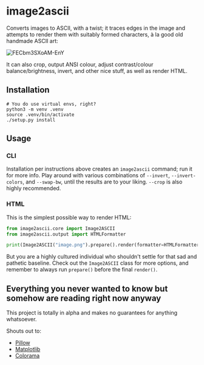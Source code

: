 # image2ascii

Converts images to ASCII, with a twist; it traces edges in the image and attempts to render them with suitably formed characters, à la good old handmade ASCII art:

![FECbm3SXoAM-EnY](https://user-images.githubusercontent.com/1786886/141609990-7e2c0471-2b13-45ff-bff8-c6fd2489c9fe.png)

It can also crop, output ANSI colour, adjust contrast/colour balance/brightness, invert, and other nice stuff, as well as render HTML.

## Installation

```shell
# You do use virtual envs, right?
python3 -m venv .venv
source .venv/bin/activate
./setup.py install
```

## Usage

### CLI

Installation per instructions above creates an `image2ascii` command; run it for more info. Play around with various combinations of `--invert`, `--invert-colors`, and `--swap-bw`, until the results are to your liking. `--crop` is also highly recommended.

### HTML

This is the simplest possible way to render HTML:

```python
from image2ascii.core import Image2ASCII
from image2ascii.output import HTMLFormatter

print(Image2ASCII("image.png").prepare().render(formatter=HTMLFormatter()))
```

But you are a highly cultured individual who shouldn't settle for that sad and pathetic baseline. Check out the `Image2ASCII` class for more options, and remember to always run `prepare()` before the final `render()`.

## Everything you never wanted to know but somehow are reading right now anyway

This project is totally in alpha and makes no guarantees for anything whatsoever.

Shouts out to:
* [Pillow](https://python-pillow.org/)
* [Matplotlib](https://matplotlib.org/)
* [Colorama](https://github.com/tartley/colorama)
